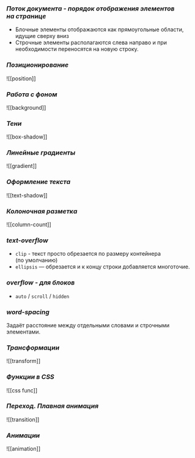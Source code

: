### _Поток документа - порядок отображения элементов на странице_

- Блочные элементы отображаются как прямоугольные области, идущие сверху вниз
- Строчные элементы располагаются слева направо и при необходимости переносятся на новую строку.

### _Позиционирование_

![[position]]

### _Работа с фоном_

![[background]]

### _Тени_

![[box-shadow]]

### _Линейные градиенты_

![[gradient]]

### _Оформление текста_

![[text-shadow]]

### _Колоночная разметка_

![[column-count]]

### _text-overflow_

- `clip` - текст просто обрезается по размеру контейнера (по умолчанию)
- `ellipsis` — обрезается и к концу строки добавляется многоточие.

### _overflow - для блоков_

- `auto` / `scroll` / `hidden`

### _word-spacing_

Задаёт расстояние между отдельными словами и строчными элементами.

### *Трансформации*

![[transform]]

### *Функции в CSS*

![[css func]]

### *Переход. Плавная анимация*

![[transition]]

### *Анимации*

![[animation]]